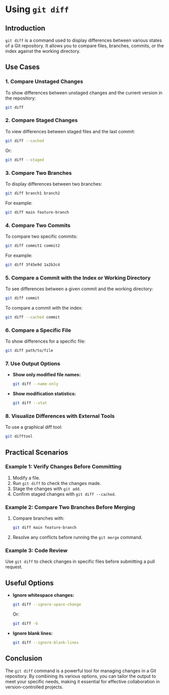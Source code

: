 # Using `git diff`

## Introduction
`git diff` is a command used to display differences between various states of a Git repository. It allows you to compare files, branches, commits, or the index against the working directory.

## Use Cases

### 1. Compare Unstaged Changes
To show differences between unstaged changes and the current version in the repository:
```bash
git diff
```

### 2. Compare Staged Changes
To view differences between staged files and the last commit:
```bash
git diff --cached
```
Or:
```bash
git diff --staged
```

### 3. Compare Two Branches
To display differences between two branches:
```bash
git diff branch1 branch2
```
For example:
```bash
git diff main feature-branch
```

### 4. Compare Two Commits
To compare two specific commits:
```bash
git diff commit1 commit2
```
For example:
```bash
git diff 3f45e9d 1a2b3c4
```

### 5. Compare a Commit with the Index or Working Directory
To see differences between a given commit and the working directory:
```bash
git diff commit
```
To compare a commit with the index:
```bash
git diff --cached commit
```

### 6. Compare a Specific File
To show differences for a specific file:
```bash
git diff path/to/file
```

### 7. Use Output Options
- **Show only modified file names:**
  ```bash
  git diff --name-only
  ```
- **Show modification statistics:**
  ```bash
  git diff --stat
  ```

### 8. Visualize Differences with External Tools
To use a graphical diff tool:
```bash
git difftool
```

## Practical Scenarios

### Example 1: Verify Changes Before Committing
1. Modify a file.
2. Run `git diff` to check the changes made.
3. Stage the changes with `git add`.
4. Confirm staged changes with `git diff --cached`.

### Example 2: Compare Two Branches Before Merging
1. Compare branches with:
   ```bash
   git diff main feature-branch
   ```
2. Resolve any conflicts before running the `git merge` command.

### Example 3: Code Review
Use `git diff` to check changes in specific files before submitting a pull request.

## Useful Options
- **Ignore whitespace changes:**
  ```bash
  git diff --ignore-space-change
  ```
  Or:
  ```bash
  git diff -b
  ```
- **Ignore blank lines:**
  ```bash
  git diff --ignore-blank-lines
  ```

## Conclusion
The `git diff` command is a powerful tool for managing changes in a Git repository. By combining its various options, you can tailor the output to meet your specific needs, making it essential for effective collaboration in version-controlled projects.
